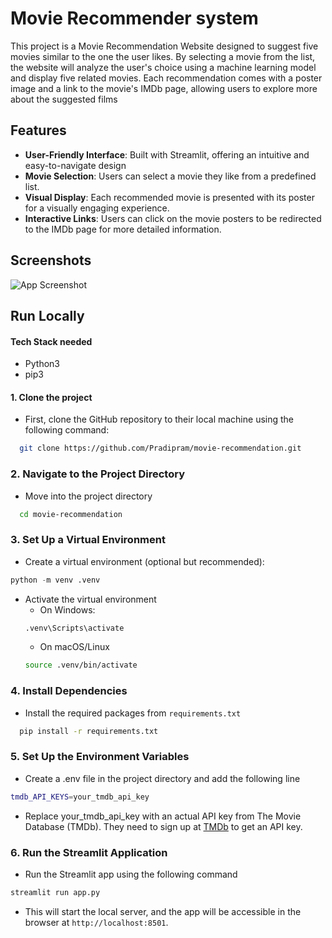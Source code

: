 
# Movie Recommender system

This project is a Movie Recommendation Website designed to suggest five movies similar to the one the user likes. By selecting a movie from the list, the website will analyze the user's choice using a machine learning model and display five related movies. Each recommendation comes with a poster image and a link to the movie's IMDb page, allowing users to explore more about the suggested films


## Features

- **User-Friendly Interface**: Built with Streamlit, offering an intuitive and easy-to-navigate design
- **Movie Selection**: Users can select a movie they like from a predefined list.
- **Visual Display**: Each recommended movie is presented with its poster for a visually engaging experience.
- **Interactive Links**: Users can click on the movie posters to be redirected to the IMDb page for more detailed information.


## Screenshots

![App Screenshot](https://github.com/user-attachments/assets/9a2a654d-8dff-46e9-a093-5a14861380ba)


## Run Locally

#### Tech Stack needed
- Python3
- pip3

#### 1. Clone the project
- First, clone the GitHub repository to their local machine using the following command:

```bash
  git clone https://github.com/Pradipram/movie-recommendation.git
```
### 2. Navigate to the Project Directory
- Move into the project directory
```bash
  cd movie-recommendation
```
### 3. Set Up a Virtual Environment
- Create a virtual environment (optional but recommended):
```python
python -m venv .venv
```
- Activate the virtual environment
    - On Windows:
    ```bash
    .venv\Scripts\activate
    ```
    - On macOS/Linux
    ```bash
    source .venv/bin/activate
    ```

### 4. Install Dependencies
- Install the required packages from `requirements.txt`

```bash
  pip install -r requirements.txt
```
### 5. Set Up the Environment Variables
- Create a .env file in the project directory and add the following line
```bash
tmdb_API_KEYS=your_tmdb_api_key
```
- Replace your_tmdb_api_key with an actual API key from The Movie Database (TMDb). They need to sign up at [TMDb](https://www.themoviedb.org/) to get an API key.

### 6. Run the Streamlit Application
- Run the Streamlit app using the following command
```python
streamlit run app.py
```

- This will start the local server, and the app will be accessible in the browser at `http://localhost:8501`.


